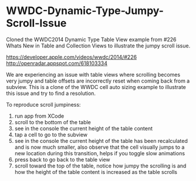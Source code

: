 # WWDC-Dynamic-Type-Jumpy-Scroll-Issue
Cloned the WWDC2014 Dynamic Type Table View example from #226 Whats New in Table and Collection Views to illustrate the jumpy scroll issue.

https://developer.apple.com/videos/wwdc/2014/#226
http://openradar.appspot.com/618103334

We are experiencing an issue with table views where scrolling becomes very jumpy and table offsets are incorrectly reset when coming back from a subview. This is a clone of the WWDC cell auto sizing example to illustrate this issue and try to find a resolution.

To reproduce scroll jumpiness:
  1. run app from XCode
  2. scroll to the bottom of the table
  3. see in the console the current height of the table content
  4. tap a cell to go to the subview
  5. see in the console the current height of the table has been recalculated and is now much smaller, also observe that the cell visually jumps to a new location during this transition, helps if you toggle slow animations
  6. press back to go back to the table view
  7. scroll toward the top of the table, notice how jumpy the scrolling is and how the height of the table content is increased as the table scrolls
